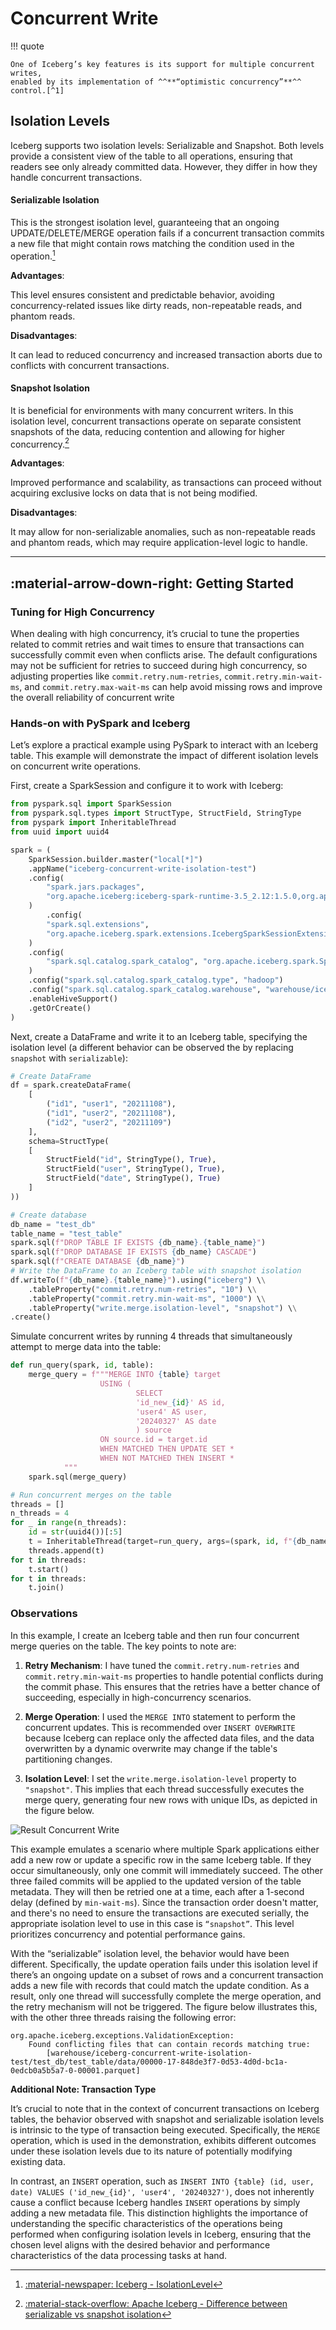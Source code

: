 # Concurrent Write

!!! quote

    One of Iceberg’s key features is its support for multiple concurrent writes,
    enabled by its implementation of ^^**“optimistic concurrency”**^^ control.[^1]

## Isolation Levels

Iceberg supports two isolation levels: Serializable and Snapshot.
Both levels provide a consistent view of the table to all operations,
ensuring that readers see only already committed data. However, they differ
in how they handle concurrent transactions.

#### Serializable Isolation

This is the strongest isolation level, guaranteeing that an ongoing UPDATE/DELETE/MERGE
operation fails if a concurrent transaction commits a new file that might contain
rows matching the condition used in the operation.[^2]

**Advantages**:

This level ensures consistent and predictable behavior, avoiding concurrency-related
issues like dirty reads, non-repeatable reads, and phantom reads.

**Disadvantages**:

It can lead to reduced concurrency and increased transaction aborts due to conflicts
with concurrent transactions.

#### Snapshot Isolation

It is beneficial for environments with many concurrent writers.
In this isolation level, concurrent transactions operate on separate consistent
snapshots of the data, reducing contention and allowing for higher concurrency.[^3]

**Advantages**:

Improved performance and scalability, as transactions can proceed without
acquiring exclusive locks on data that is not being modified.

**Disadvantages**:

It may allow for non-serializable anomalies, such as non-repeatable reads and
phantom reads, which may require application-level logic to handle.

---

## :material-arrow-down-right: Getting Started

### Tuning for High Concurrency

When dealing with high concurrency, it’s crucial to tune the properties related
to commit retries and wait times to ensure that transactions can successfully
commit even when conflicts arise. The default configurations may not be sufficient
for retries to succeed during high concurrency, so adjusting properties like
`commit.retry.num-retries`, `commit.retry.min-wait-ms`, and `commit.retry.max-wait-ms`
can help avoid missing rows and improve the overall reliability of concurrent
write

### Hands-on with PySpark and Iceberg

Let’s explore a practical example using PySpark to interact with an Iceberg table.
This example will demonstrate the impact of different isolation levels on concurrent
write operations.

First, create a SparkSession and configure it to work with Iceberg:

```python
from pyspark.sql import SparkSession
from pyspark.sql.types import StructType, StructField, StringType
from pyspark import InheritableThread
from uuid import uuid4

spark = (
    SparkSession.builder.master("local[*]")
    .appName("iceberg-concurrent-write-isolation-test")
    .config(
        "spark.jars.packages",
        "org.apache.iceberg:iceberg-spark-runtime-3.5_2.12:1.5.0,org.apache.iceberg:iceberg-hive-runtime:1.5.0",
    )
        .config(
        "spark.sql.extensions",
        "org.apache.iceberg.spark.extensions.IcebergSparkSessionExtensions",
    )
    .config(
        "spark.sql.catalog.spark_catalog", "org.apache.iceberg.spark.SparkCatalog"
    )
    .config("spark.sql.catalog.spark_catalog.type", "hadoop")
    .config("spark.sql.catalog.spark_catalog.warehouse", "warehouse/iceberg-concurrent-write-isolation-test/")
    .enableHiveSupport()
    .getOrCreate()
)
```

Next, create a DataFrame and write it to an Iceberg table, specifying the isolation
level (a different behavior can be observed the by replacing `snapshot` with
`serializable`):

```python
# Create DataFrame
df = spark.createDataFrame(
    [
        ("id1", "user1", "20211108"),
        ("id1", "user2", "20211108"),
        ("id2", "user2", "20211109")
    ],
    schema=StructType(
    [
        StructField("id", StringType(), True),
        StructField("user", StringType(), True),
        StructField("date", StringType(), True)
    ]
))

# Create database
db_name = "test_db"
table_name = "test_table"
spark.sql(f"DROP TABLE IF EXISTS {db_name}.{table_name}")
spark.sql(f"DROP DATABASE IF EXISTS {db_name} CASCADE")
spark.sql(f"CREATE DATABASE {db_name}")
# Write the DataFrame to an Iceberg table with snapshot isolation
df.writeTo(f"{db_name}.{table_name}").using("iceberg") \\
    .tableProperty("commit.retry.num-retries", "10") \\
    .tableProperty("commit.retry.min-wait-ms", "1000") \\
    .tableProperty("write.merge.isolation-level", "snapshot") \\
.create()
```

Simulate concurrent writes by running 4 threads that simultaneously attempt to merge data into the table:

```python
def run_query(spark, id, table):
    merge_query = f"""MERGE INTO {table} target
                    USING (
                            SELECT
                            'id_new_{id}' AS id,
                            'user4' AS user,
                            '20240327' AS date
                            ) source
                    ON source.id = target.id
                    WHEN MATCHED THEN UPDATE SET *
                    WHEN NOT MATCHED THEN INSERT *
            """
    spark.sql(merge_query)

# Run concurrent merges on the table
threads = []
n_threads = 4
for _ in range(n_threads):
    id = str(uuid4())[:5]
    t = InheritableThread(target=run_query, args=(spark, id, f"{db_name}.{table_name}"))
    threads.append(t)
for t in threads:
    t.start()
for t in threads:
    t.join()
```

### Observations

In this example, I create an Iceberg table and then run four concurrent merge
queries on the table. The key points to note are:

1.  **Retry Mechanism**: I have tuned the `commit.retry.num-retries` and
    `commit.retry.min-wait-ms` properties to handle potential conflicts
    during the commit phase. This ensures that the retries have a better
    chance of succeeding, especially in high-concurrency scenarios.

2.  **Merge Operation**: I used the `MERGE INTO` statement to perform the concurrent
    updates. This is recommended over `INSERT OVERWRITE` because Iceberg can
    replace only the affected data files, and the data overwritten by a dynamic
    overwrite may change if the table's partitioning changes.

3.  **Isolation Level**: I set the `write.merge.isolation-level` property to
    `"snapshot"`. This implies that each thread successfully executes the merge
    query, generating four new rows with unique IDs, as depicted in the figure
    below.

![Result Concurrent Write](img/iceberg-concurrent-write.png)

This example emulates a scenario where multiple Spark applications either add a
new row or update a specific row in the same Iceberg table. If they occur simultaneously,
only one commit will immediately succeed. The other three failed commits will
be applied to the updated version of the table metadata. They will then be retried
one at a time, each after a 1-second delay (defined by `min-wait-ms`).
Since the transaction order doesn't matter, and there's no need to ensure the
transactions are executed serially, the appropriate isolation level to use in
this case is `“snapshot”`.
This level prioritizes concurrency and potential performance gains.

With the “serializable” isolation level, the behavior would have been different.
Specifically, the update operation fails under this isolation level if there’s an
ongoing update on a subset of rows and a concurrent transaction adds a new file
with records that could match the update condition.
As a result, only one thread will successfully complete the merge operation,
and the retry mechanism will not be triggered. The figure below illustrates this,
with the other three threads raising the following error:

```text
org.apache.iceberg.exceptions.ValidationException:
    Found conflicting files that can contain records matching true:
        [warehouse/iceberg-concurrent-write-isolation-test/test_db/test_table/data/00000-17-848de3f7-0d53-4d0d-bc1a-0edcb0a5b5a7-0-00001.parquet]
```

**Additional Note: Transaction Type**

It’s crucial to note that in the context of concurrent transactions on Iceberg
tables, the behavior observed with snapshot and serializable isolation levels is
intrinsic to the type of transaction being executed. Specifically, the `MERGE`
operation, which is used in the demonstration, exhibits different outcomes under
these isolation levels due to its nature of potentially modifying existing data.

In contrast, an `INSERT` operation, such as
`INSERT INTO {table} (id, user, date) VALUES ('id_new_{id}', 'user4', '20240327')`,
does not inherently cause a conflict because Iceberg handles `INSERT` operations
by simply adding a new metadata file. This distinction highlights the importance
of understanding the specific characteristics of the operations being performed
when configuring isolation levels in Iceberg, ensuring that the chosen level aligns
with the desired behavior and performance characteristics of the data processing
tasks at hand.

[^1]: [:simple-medium: Concurrent writes on Iceberg Tables using PySpark](https://medium.com/@gmurro/concurrent-writes-on-iceberg-tables-using-pyspark-fd30651b2c97)
[^2]: [:material-newspaper: Iceberg - IsolationLevel](https://iceberg.apache.org/javadoc/0.11.0/org/apache/iceberg/IsolationLevel.html)
[^3]: [:material-stack-overflow: Apache Iceberg - Difference between serializable vs snapshot isolation](https://stackoverflow.com/questions/76176680/apache-iceberg-table-difference-between-serializable-vs-snapshot-isolation)
